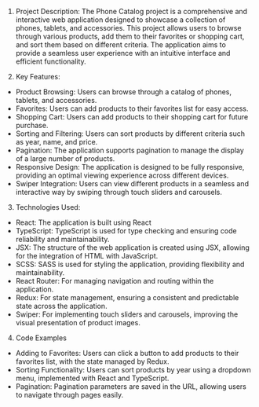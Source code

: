 1. Project Description:
The Phone Catalog project is a comprehensive and interactive web application designed to showcase a collection of phones, tablets, and accessories. This project allows users to browse through various products, add them to their favorites or shopping cart, and sort them based on different criteria. The application aims to provide a seamless user experience with an intuitive interface and efficient functionality.

2. Key Features:
- Product Browsing: Users can browse through a catalog of phones, tablets, and accessories.
- Favorites: Users can add products to their favorites list for easy access.
- Shopping Cart: Users can add products to their shopping cart for future purchase.
- Sorting and Filtering: Users can sort products by different criteria such as year, name, and price.
- Pagination: The application supports pagination to manage the display of a large number of products.
- Responsive Design: The application is designed to be fully responsive, providing an optimal viewing experience across different devices.
- Swiper Integration: Users can view different products in a seamless and interactive way by swiping through touch sliders and carousels.

3. Technologies Used:
- React: The application is built using React
- TypeScript: TypeScript is used for type checking and ensuring code reliability and maintainability.
- JSX: The structure of the web application is created using JSX, allowing for the integration of HTML with JavaScript.
- SCSS: SASS is used for styling the application, providing flexibility and maintainability.
- React Router: For managing navigation and routing within the application.
- Redux: For state management, ensuring a consistent and predictable state across the application.
- Swiper: For implementing touch sliders and carousels, improving the visual presentation of product images.

4. Code Examples
- Adding to Favorites: Users can click a button to add products to their favorites list, with the state managed by Redux.
- Sorting Functionality: Users can sort products by year using a dropdown menu, implemented with React and TypeScript.
- Pagination: Pagination parameters are saved in the URL, allowing users to navigate through pages easily.